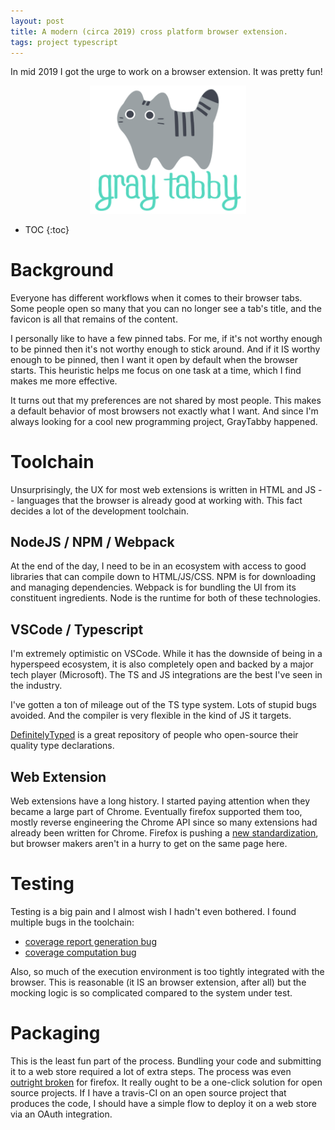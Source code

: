 ```yaml
---
layout: post
title: A modern (circa 2019) cross platform browser extension.
tags: project typescript
---
```


In mid 2019 I got the urge to work on a browser extension. It was pretty fun!

<div style="text-align: center">
  <a href="https://github.com/moribellamy/graytabby">
    <img src="/img/graytabby.png" style="width: 250px">
  </a>
</div>

* TOC
{:toc}

# Background

Everyone has different workflows when it comes to their browser tabs. Some
people open so many that you can no longer see a tab's title, and the favicon
is all that remains of the content.

I personally like to have a few pinned tabs. For me, if it's not worthy enough
to be pinned then it's not worthy enough to stick around. And if it IS worthy
enough to be pinned, then I want it open by default when the browser starts.
This heuristic helps me focus on one task at a time, which I find makes me more
effective.

It turns out that my preferences are not shared by most people. This makes a
default behavior of most browsers not exactly what I want. And since I'm always
looking for a cool new programming project, GrayTabby happened.

# Toolchain

Unsurprisingly, the UX for most web extensions is written in HTML and JS --
languages that the browser is already good at working with. This fact
decides a lot of the development toolchain.

## NodeJS / NPM / Webpack

At the end of the day, I need to be in an ecosystem with access to
good libraries that can compile down to HTML/JS/CSS. NPM is for
downloading and managing dependencies. Webpack is for bundling the
UI from its constituent ingredients. Node is the runtime for both of
these technologies.

## VSCode / Typescript

I'm extremely optimistic on VSCode. While it has the downside of
being in a hyperspeed ecosystem, it is also completely open and
backed by a major tech player (Microsoft). The TS and JS integrations
are the best I've seen in the industry.

I've gotten a ton of mileage out of the TS type system. Lots
of stupid bugs avoided. And the compiler is very flexible
in the kind of JS it targets.

[DefinitelyTyped](https://github.com/DefinitelyTyped/DefinitelyTyped) is a
great repository of people who open-source their quality type declarations.


## Web Extension

Web extensions have a long history. I started paying attention when
they became a large part of Chrome. Eventually firefox supported
them too, mostly reverse engineering the Chrome API since so many
extensions had already been written for Chrome. Firefox is pushing
a [new standardization](https://github.com/browserext/browserext),
but browser makers aren't in a hurry to get on the same page here.

# Testing

Testing is a big pain and I almost wish I hadn't even bothered. I found
multiple bugs in the toolchain:

* [coverage report generation bug](https://github.com/gotwarlost/istanbul/issues/702)
* [coverage computation bug](https://github.com/istanbuljs/nyc/issues/1148)

Also, so much of the execution environment is too tightly integrated with the
browser. This is reasonable (it IS an browser extension, after all) but the
mocking logic is so complicated compared to the system under test.

# Packaging

This is the least fun part of the process. Bundling your code and submitting it
to a web store required a lot of extra steps. The process was even [outright
broken](https://github.com/mozilla/addons/issues/1085) for firefox. It really ought
to be a one-click solution for open source projects. If I have a travis-CI on
an open source project that produces the code, I should have a simple flow to
deploy it on a web store via an OAuth integration.
